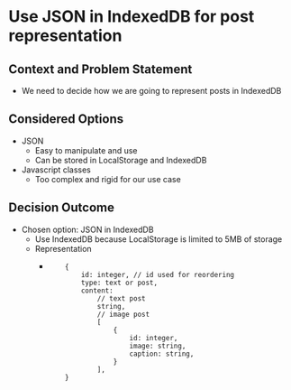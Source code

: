 # Use JSON in IndexedDB for post representation
## Context and Problem Statement

- We need to decide how we are going to represent posts in IndexedDB

## Considered Options

- JSON
  - Easy to manipulate and use
  - Can be stored in LocalStorage and IndexedDB
- Javascript classes
  - Too complex and rigid for our use case 

## Decision Outcome

- Chosen option: JSON in IndexedDB
    - Use IndexedDB because LocalStorage is limited to 5MB of storage
    - Representation
      - ``` 
            {
                id: integer, // id used for reordering
                type: text or post,
                content: 
                    // text post
                    string,
                    // image post
                    [
                        {
                            id: integer,
                            image: string,
                            caption: string,
                        }
                    ],
            } 
        ```